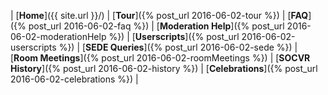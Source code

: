 | [**Home**]({{ site.url }}/)	| [**Tour**]({% post_url 2016-06-02-tour %}) | [**FAQ**]({% post_url 2016-06-02-faq %}) | [**Moderation Help**]({% post_url 2016-06-02-moderationHelp %}) | [**Userscripts**]({% post_url 2016-06-02-userscripts %}) | [**SEDE Queries**]({% post_url 2016-06-02-sede %}) | [**Room Meetings**]({% post_url 2016-06-02-roomMeetings %}) | [**SOCVR History**]({% post_url 2016-06-02-history %}) | [**Celebrations**]({% post_url 2016-06-02-celebrations %}) |
